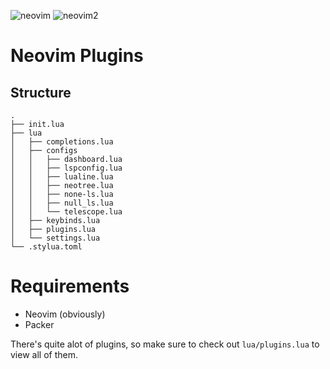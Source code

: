 ![neovim](https://github.com/user-attachments/assets/cf5a8f3c-9f3c-4ce3-b8f4-794bb7fd2ebb)
![neovim2](https://github.com/user-attachments/assets/8d8d5422-758e-47ec-bed6-26aff7fab5cb)

# Neovim Plugins
## Structure
```
.
├── init.lua
├── lua
│   ├── completions.lua
│   ├── configs
│   │   ├── dashboard.lua
│   │   ├── lspconfig.lua
│   │   ├── lualine.lua
│   │   ├── neotree.lua
│   │   ├── none-ls.lua
│   │   ├── null_ls.lua
│   │   └── telescope.lua
│   ├── keybinds.lua
│   ├── plugins.lua
│   └── settings.lua
└── .stylua.toml
```
# Requirements
- Neovim (obviously)
- Packer

There's quite alot of plugins, so make sure to check out `lua/plugins.lua` to view all of them.